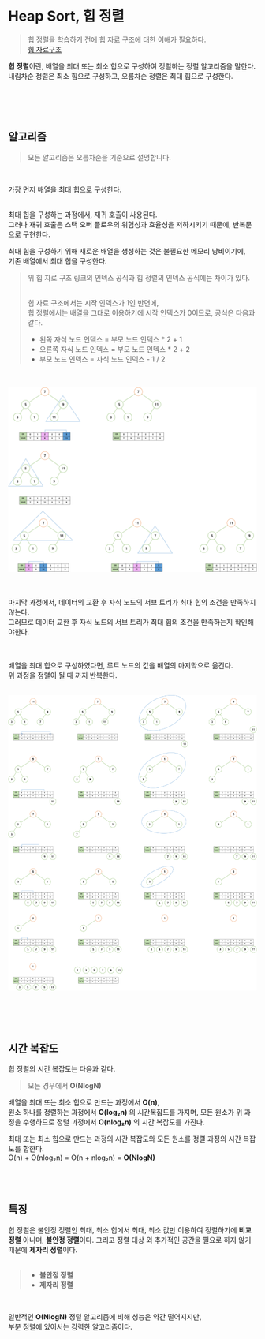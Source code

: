 # Heap Sort, 힙 정렬

> 힙 정렬을 학습하기 전에 힙 자료 구조에 대한 이해가 필요하다.   
> <a href="https://github.com/jeongwon201/data-structure/blob/main/src/main/java/com/datastructure/heap/Heap.md">힙 자료구조</a>

**힙 정렬**이란, 배열을 최대 또는 최소 힙으로 구성하여 정렬하는 정렬 알고리즘을 말한다.   
내림차순 정렬은 최소 힙으로 구성하고, 오름차순 정렬은 최대 힙으로 구성한다.   
<br />
<br />
<br />
<br />

## 알고리즘
> 모든 알고리즘은 오름차순을 기준으로 설명합니다.

<br />

가장 먼저 배열을 최대 힙으로 구성한다.   
<br />

최대 힙을 구성하는 과정에서, 재귀 호출이 사용된다.   
그러나 재귀 호출은 스택 오버 플로우의 위험성과 효율성을 저하시키기 때문에, 반복문으로 구현한다.
<br />

최대 힙을 구성하기 위해 새로운 배열을 생성하는 것은 불필요한 메모리 낭비이기에,   
기존 배열에서 최대 힙을 구성한다.
> 위 힙 자료 구조 링크의 인덱스 공식과 힙 정렬의 인덱스 공식에는 차이가 있다.   
> <br />
> 
> 힙 자료 구조에서는 시작 인덱스가 1인 반면에,   
> 힙 정렬에서는 배열을 그대로 이용하기에 시작 인덱스가 0이므로, 공식은 다음과 같다.
> <br />
> 
> - 왼쪽 자식 노드 인덱스 = 부모 노드 인덱스 * 2 + 1
> - 오른쪽 자식 노드 인덱스 = 부모 노드 인덱스 * 2 + 2
> - 부모 노드 인덱스 = 자식 노드 인덱스 - 1 / 2

<br />
<br />

<div align="center">
    <img src="img/img.png" width="1000px" />
    <br />
</div>
<br />
<br />

마지막 과정에서, 데이터의 교환 후 자식 노드의 서브 트리가 최대 힙의 조건을 만족하지 않는다.   
그러므로 데이터 교환 후 자식 노드의 서브 트리가 최대 힙의 조건을 만족하는지 확인해야한다.   
<br />
<br />

배열을 최대 힙으로 구성하였다면, 루트 노드의 값을 배열의 마지막으로 옮긴다.   
위 과정을 정렬이 될 때 까지 반복한다.   
<br />

<div align="center">
    <img src="img/img_1.png" width="1000px" />
    <br />
</div>
<br />
<br />
<br />
<br />

## 시간 복잡도
힙 정렬의 시간 복잡도는 다음과 같다.
> 모든 경우에서 **O(NlogN)**

배열을 최대 또는 최소 힙으로 만드는 과정에서 **O(n)**,   
원소 하나를 정렬하는 과정에서 **O(log₂n)** 의 시간복잡도를 가지며,
모든 원소가 위 과정을 수행하므로 정렬 과정에서 **O(nlog₂n)** 의 시간 복잡도를 가진다.
<br />

최대 또는 최소 힙으로 만드는 과정의 시간 복잡도와 모든 원소를 정렬 과정의 시간 복잡도를 합한다.   
O(n) + O(nlog₂n) = O(n + nlog₂n) = **O(NlogN)**
<br />
<br />
<br />
<br />

## 특징
힙 정렬은 불안정 정렬인 최대, 최소 힙에서 최대, 최소 값만 이용하여 정렬하기에 **비교 정렬** 아니며, **불안정 정렬**이다.
그리고 정렬 대상 외 추가적인 공간을 필요로 하지 않기 때문에 **제자리 정렬**이다.   
<br />

> - **불안정 정렬**
> - **제자리 정렬**
<br />
 
일반적인 **O(NlogN)** 정렬 알고리즘에 비해 성능은 약간 떨어지지만,   
부분 정렬에 있어서는 강력한 알고리즘이다.